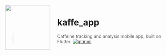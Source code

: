 <img src="https://uploads-ssl.webflow.com/5b1128fc5f2c71cb3e9f8909/5bec4a11fb29cc4bf6b8ef0c_kaffe_logo_black_transparent.png" align="left" width="144px" height="144px"/>
<img align="left" width="0" height="144px" hspace="10"/>

# kaffe_app

> Caffeine tracking and analysis mobile app, built on Flutter.
> [![gitmoji](https://img.shields.io/badge/gitmoji-%20%F0%9F%98%9C%20%F0%9F%98%8D-FFDD67.svg?style=flat-square)](https://gitmoji.carloscuesta.me/)

